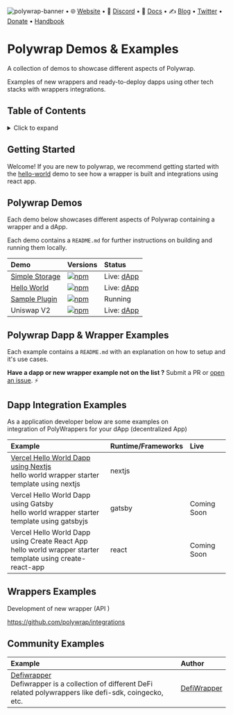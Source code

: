 ![polywrap-banner](https://user-images.githubusercontent.com/12145726/140437007-d2b8c969-df29-4a43-906a-d5400b4394ac.png) 
•  🌐 [Website](https://polywrap.io/#/) • 💬 [Discord](https://discord.com/invite/bGsqQrNhqd) • 📖 [Docs](https://docs.polywrap.io) • ✍ [Blog](https://blog.polywrap.io/)  • [Twitter](https://twitter.com/polywrap_io) • [Donate](https://gitcoin.co/grants/1252/web3api) • [Handbook](https://handbook.polywrap.io/)



# Polywrap Demos & Examples

A collection of demos to showcase different aspects of Polywrap. 

Examples of new wrappers and ready-to-deploy dapps using other tech stacks with wrappers integrations.

## Table of Contents
<details>
<summary>Click to expand</summary>

- **Polywrap Demos and Examples**
  - [Table of Contents](#table-of-contents)
  - [Getting Started](#getting-started)
  - [Dapp Integration Examples](#dapp-integration-examples)
  - [Wrapper Examples](#wrapper-integration-examples)
  - [Community Examples](#community-examples)

</details>

## Getting Started

Welcome! If you are new to polywrap, we recommend getting started with the [hello-world](https://github.com/polywrap/demos/tree/main/hello-world) demo to see how a wrapper is built and integrations using react app.

## Polywrap Demos

Each demo below showcases different aspects of Polywrap containing a wrapper and a dApp. 

Each demo contains a `README.md`   for further instructions on building and running them locally.

| Demo           | Versions | Status    |
:--------------------------- |:-----| :-----|
[Simple Storage](./simple-storage) |  [![npm](https://img.shields.io/npm/v/@web3api/cli.svg?style=for-the-badge)](https://www.npmjs.com/package/@livepeer/chroma) |  Live: [dApp](https://demo.simplestorage.polywrap.io/) |
| [Hello World](./hello-world)       | [![npm](https://img.shields.io/npm/v/@web3api/cli.svg?style=for-the-badge)](https://www.npmjs.com/package/@livepeer/chroma) |  Live: [dApp](https://demo.helloworld.polywrap.io/)    |
| [Sample Plugin](./sample-plugin)   | [![npm](https://img.shields.io/npm/v/@web3api/cli.svg?style=for-the-badge)](https://www.npmjs.com/package/@livepeer/chroma)  |Running                                               |
| Uniswap V2 |  [![npm](https://img.shields.io/npm/v/@web3api/cli.svg?style=for-the-badge)](https://www.npmjs.com/package/@livepeer/chroma) | Live: [dApp](https://demo.uniswapv2.polywrap.io/#/swap)

## Polywrap Dapp & Wrapper Examples

Each example contains a `README.md` with an explanation on how to setup and it's use cases.

**Have a dapp or new wrapper example not on the list ?** Submit a PR or [open an issue](https://github.com/polywrap/demos/issues). ⚡️

## Dapp Integration Examples 

As a application developer below are some examples on  
integration of PolyWrappers for your dApp (decentralized App)


| Example | Runtime/Frameworks | Live |
|:--------------------------- |:-----| :-----|
| [Vercel Hello World Dapp  using Nextjs ]() <br/> hello world wrapper starter template using nextjs | nextjs |    |
| Vercel Hello World Dapp  using Gatsby <br/> hello world wrapper starter template using gatsbyjs | gatsby |  Coming Soon  |
| Vercel Hello World Dapp  using Create React App <br/> hello world wrapper starter template using create-react-app | react |  Coming Soon   |


## Wrappers  Examples 

Development of new  wrapper (API )

https://github.com/polywrap/integrations


## Community Examples


|  Example |Author |
|:--|:--|
| [Defiwrapper](https://github.com/defiwrapper/defiwrapper) <br> Defiwrapper is a collection of different DeFi related polywrappers like defi-sdk, coingecko, etc. |  [DefiWrapper](https://github.com/defiwrapper) |

